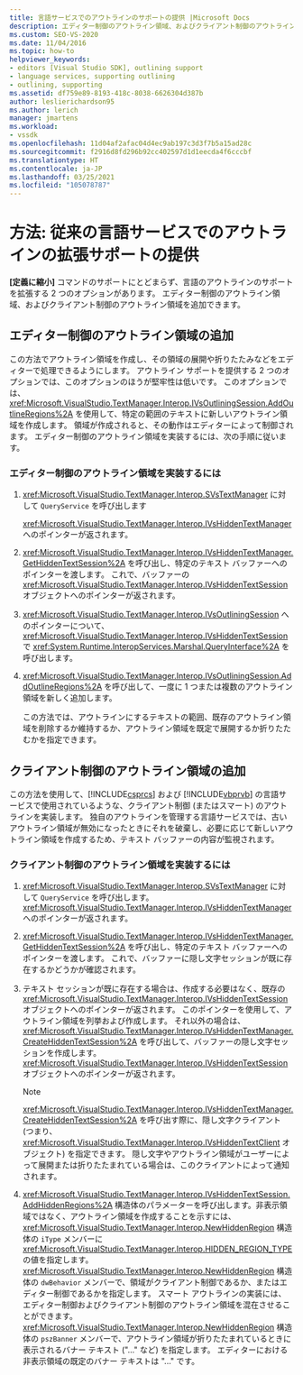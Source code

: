 ```yaml
---
title: 言語サービスでのアウトラインのサポートの提供 |Microsoft Docs
description: エディター制御のアウトライン領域、およびクライアント制御のアウトライン領域を追加して、従来の言語サービスでアウトラインの拡張サポートを提供する方法について説明します。
ms.custom: SEO-VS-2020
ms.date: 11/04/2016
ms.topic: how-to
helpviewer_keywords:
- editors [Visual Studio SDK], outlining support
- language services, supporting outlining
- outlining, supporting
ms.assetid: df759e89-8193-418c-8038-6626304d387b
author: leslierichardson95
ms.author: lerich
manager: jmartens
ms.workload:
- vssdk
ms.openlocfilehash: 11d04af2afac04d4ec9ab197c3d3f7b5a15ad28c
ms.sourcegitcommit: f2916d8fd296b92cc402597d1d1eecda4f6cccbf
ms.translationtype: HT
ms.contentlocale: ja-JP
ms.lasthandoff: 03/25/2021
ms.locfileid: "105078787"
---
```

# <a name="how-to-provide-expanded-outlining-support-in-a-legacy-language-service"></a>方法: 従来の言語サービスでのアウトラインの拡張サポートの提供
**[定義に縮小]** コマンドのサポートにとどまらず、言語のアウトラインのサポートを拡張する 2 つのオプションがあります。 エディター制御のアウトライン領域、およびクライアント制御のアウトライン領域を追加できます。

## <a name="adding-editor-controlled-outline-regions"></a>エディター制御のアウトライン領域の追加
 この方法でアウトライン領域を作成し、その領域の展開や折りたたみなどをエディターで処理できるようにします。 アウトライン サポートを提供する 2 つのオプションでは、このオプションのほうが堅牢性は低いです。 このオプションでは、<xref:Microsoft.VisualStudio.TextManager.Interop.IVsOutliningSession.AddOutlineRegions%2A> を使用して、特定の範囲のテキストに新しいアウトライン領域を作成します。 領域が作成されると、その動作はエディターによって制御されます。 エディター制御のアウトライン領域を実装するには、次の手順に従います。

### <a name="to-implement-an-editor-controlled-outline-region"></a>エディター制御のアウトライン領域を実装するには

1. <xref:Microsoft.VisualStudio.TextManager.Interop.SVsTextManager> に対して `QueryService` を呼び出します

     <xref:Microsoft.VisualStudio.TextManager.Interop.IVsHiddenTextManager> へのポインターが返されます。

2. <xref:Microsoft.VisualStudio.TextManager.Interop.IVsHiddenTextManager.GetHiddenTextSession%2A> を呼び出し、特定のテキスト バッファーへのポインターを渡します。 これで、バッファーの <xref:Microsoft.VisualStudio.TextManager.Interop.IVsHiddenTextSession> オブジェクトへのポインターが返されます。

3. <xref:Microsoft.VisualStudio.TextManager.Interop.IVsOutliningSession> へのポインターについて、<xref:Microsoft.VisualStudio.TextManager.Interop.IVsHiddenTextSession> で <xref:System.Runtime.InteropServices.Marshal.QueryInterface%2A> を呼び出します。

4. <xref:Microsoft.VisualStudio.TextManager.Interop.IVsOutliningSession.AddOutlineRegions%2A> を呼び出して、一度に 1 つまたは複数のアウトライン領域を新しく追加します。

     この方法では、アウトラインにするテキストの範囲、既存のアウトライン領域を削除するか維持するか、アウトライン領域を既定で展開するか折りたたむかを指定できます。

## <a name="add-client-controlled-outline-regions"></a>クライアント制御のアウトライン領域の追加
 この方法を使用して、[!INCLUDE[csprcs](../../data-tools/includes/csprcs_md.md)] および [!INCLUDE[vbprvb](../../code-quality/includes/vbprvb_md.md)] の言語サービスで使用されているような、クライアント制御 (またはスマート) のアウトラインを実装します。 独自のアウトラインを管理する言語サービスでは、古いアウトライン領域が無効になったときにそれを破棄し、必要に応じて新しいアウトライン領域を作成するため、テキスト バッファーの内容が監視されます。

### <a name="to-implement-a-client-controlled-outline-region"></a>クライアント制御のアウトライン領域を実装するには

1. <xref:Microsoft.VisualStudio.TextManager.Interop.SVsTextManager> に対して `QueryService` を呼び出します。 <xref:Microsoft.VisualStudio.TextManager.Interop.IVsHiddenTextManager> へのポインターが返されます。

2. <xref:Microsoft.VisualStudio.TextManager.Interop.IVsHiddenTextManager.GetHiddenTextSession%2A> を呼び出し、特定のテキスト バッファーへのポインターを渡します。 これで、バッファーに隠し文字セッションが既に存在するかどうかが確認されます。

3. テキスト セッションが既に存在する場合は、作成する必要はなく、既存の <xref:Microsoft.VisualStudio.TextManager.Interop.IVsHiddenTextSession> オブジェクトへのポインターが返されます。 このポインターを使用して、アウトライン領域を列挙および作成します。 それ以外の場合は、<xref:Microsoft.VisualStudio.TextManager.Interop.IVsHiddenTextManager.CreateHiddenTextSession%2A> を呼び出して、バッファーの隠し文字セッションを作成します。 <xref:Microsoft.VisualStudio.TextManager.Interop.IVsHiddenTextSession> オブジェクトへのポインターが返されます。

    > [!NOTE]
    > <xref:Microsoft.VisualStudio.TextManager.Interop.IVsHiddenTextManager.CreateHiddenTextSession%2A> を呼び出す際に、隠し文字クライアント (つまり、<xref:Microsoft.VisualStudio.TextManager.Interop.IVsHiddenTextClient> オブジェクト) を指定できます。 隠し文字やアウトライン領域がユーザーによって展開または折りたたまれている場合は、このクライアントによって通知されます。

4. <xref:Microsoft.VisualStudio.TextManager.Interop.IVsHiddenTextSession.AddHiddenRegions%2A> 構造体のパラメーターを呼び出します。非表示領域ではなく、アウトライン領域を作成することを示すには、<xref:Microsoft.VisualStudio.TextManager.Interop.NewHiddenRegion> 構造体の `iType` メンバーに <xref:Microsoft.VisualStudio.TextManager.Interop.HIDDEN_REGION_TYPE> の値を指定します。 <xref:Microsoft.VisualStudio.TextManager.Interop.NewHiddenRegion> 構造体の `dwBehavior` メンバーで、領域がクライアント制御であるか、またはエディター制御であるかを指定します。 スマート アウトラインの実装には、エディター制御およびクライアント制御のアウトライン領域を混在させることができます。 <xref:Microsoft.VisualStudio.TextManager.Interop.NewHiddenRegion> 構造体の `pszBanner` メンバーで、アウトライン領域が折りたたまれているときに表示されるバナー テキスト ("..." など) を指定します。 エディターにおける非表示領域の既定のバナー テキストは "..." です。
